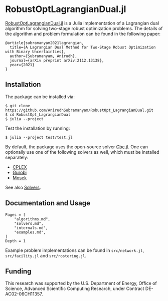 # RobustOptLagrangianDual.jl

[RobustOptLagrangianDual.jl](https://github.com/AnirudhSubramanyam/RobustOpt_LagrangianDual) is a Julia implementation of a Lagrangian dual algorithm for solving two-stage robust optimization problems. The details of the algorithm and problem formulation can be found in the following paper:
```
@article{subramanyam2021lagrangian,
  title={A Lagrangian Dual Method for Two-Stage Robust Optimization with Binary Uncertainties},
  author={Subramanyam, Anirudh},
  journal={arXiv preprint arXiv:2112.13138},
  year={2021}
}
```

## Installation
The package can be installed via:
```shell
$ git clone https://github.com/AnirudhSubramanyam/RobustOpt_LagrangianDual.git
$ cd RobustOpt_LagrangianDual
$ julia --project
```

Test the installation by running:
```shell
$ julia --project test/test.jl
```

By default, the package uses the open-source solver [Cbc.jl](https://github.com/jump-dev/Cbc.jl).
One can optionally use one of the following solvers as well, which must be installed separately:
* [CPLEX](https://github.com/jump-dev/CPLEX.jl)
* [Gurobi](https://github.com/jump-dev/Gurobi.jl)
* [Mosek](https://github.com/MOSEK/Mosek.jl)

See also [Solvers](@ref).

## Documentation and Usage
```@contents
Pages = [
    "algorithms.md",
    "solvers.md",
    "internals.md",
    "examples.md",
]
Depth = 1
```

Example problem implementations can be found in `src/network.jl`, `src/facility.jl` and `src/rostering.jl`.

## Funding

This research was supported by the U.S. Department of Energy, Office of Science, Advanced Scientific Computing Research, under Contract DE-AC02-06CH11357.
